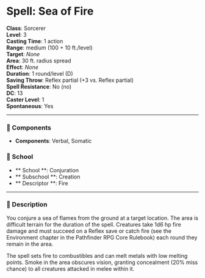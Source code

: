
# Spell: Sea of Fire
**Class**: Sorcerer  
**Level**: 3  
**Casting Time**: 1 action  
**Range**: medium (100 + 10 ft./level)  
**Target**: _None_  
**Area**: 30 ft. radius spread  
**Effect**: _None_  
**Duration**: 1 round/level (D)  
**Saving Throw**: Reflex partial (+3 vs. Reflex partial)  
**Spell Resistance**: No (no)  
**DC**: 13  
**Caster Level**: 1  
**Spontaneous**: Yes

---

### 🔮 Components
- **Components**: Verbal, Somatic

### 🏫 School
- ** School **: Conjuration
- ** Subschool **: Creation
- ** Descriptor **: Fire
---

### 📜 Description
You conjure a sea of flames from the ground at a target location. The area is difficult terrain for the duration of the spell. Creatures take 1d6 hp fire damage and must succeed on a Reflex save or catch fire (see the Environment chapter in the Pathfinder RPG Core Rulebook) each round they remain in the area.

The spell sets fire to combustibles and can melt metals with low melting points. Smoke in the area obscures vision, granting concealment (20% miss chance) to all creatures attacked in melee within it.
